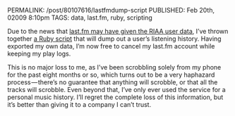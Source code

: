 PERMALINK: /post/80107616/lastfmdump-script
PUBLISHED: Feb 20th, 02009 8:10pm
TAGS: data, last.fm, ruby, scripting

Due to the news that [last.fm may have given the
<abbr class='smallcaps'>RIAA</abbr> user data][tc], I’ve thrown together [a
Ruby script][lfd] that will dump out a user’s listening history. Having
exported my own data, I’m now free to cancel my last.fm account while keeping
my play logs.

 [lfd]: http://github.com/stilist/lastfmdump/ "lastfmdump script at GitHub"
 [tc]: http://www.techcrunch.com/2009/02/20/did-lastfm-just-hand-over-user-listening-data-to-the-riaa/ "‘Did Last.fm Just Hand Over User Listening Data to the RIAA?’"

This is no major loss to me, as I’ve been scrobbling solely from my phone for
the past eight months or so, which turns out to be a very haphazard
process — there’s no guarantee that anything will scrobble, or that all the
tracks will scrobble. Even beyond that, I’ve only ever used the service for a
personal music history. I’ll regret the complete loss of this information, but
it’s better than giving it to a company I can’t trust.
